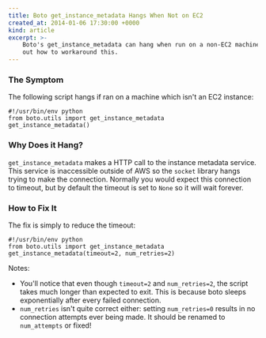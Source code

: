 ```yaml
---
title: Boto get_instance_metadata Hangs When Not on EC2
created_at: 2014-01-06 17:30:00 +0000
kind: article
excerpt: >-
    Boto's get_instance_metadata can hang when run on a non-EC2 machine. Find
    out how to workaround this.
---
```


### The Symptom
The following script hangs if ran on a machine which isn't an EC2 instance:

    #!/usr/bin/env python
    from boto.utils import get_instance_metadata
    get_instance_metadata()


### Why Does it Hang?
`get_instance_metadata` makes a HTTP call to the instance metadata service. This service is inaccessible outside of AWS so the `socket` library hangs trying to make the connection.  Normally you would expect this connection to timeout, but by default the timeout is set to `None` so it will wait forever.


### How to Fix It
The fix is simply to reduce the timeout:

    #!/usr/bin/env python
    from boto.utils import get_instance_metadata
    get_instance_metadata(timeout=2, num_retries=2)


Notes:

 * You'll notice that even though `timeout=2` and `num_retries=2`, the script takes much longer than expected to exit. This is because boto sleeps exponentially after every failed connection.
 * `num_retries` isn't quite correct either: setting `num_retries=0` results in no connection attempts ever being made. It should be renamed to `num_attempts` or fixed!
